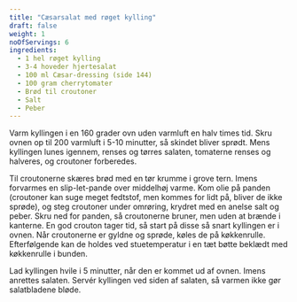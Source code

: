 ```yaml
---
title: "Cæsarsalat med røget kylling"
draft: false
weight: 1
noOfServings: 6
ingredients:
  - 1 hel røget kylling
  - 3-4 hoveder hjertesalat
  - 100 ml Cæsar-dressing (side 144)
  - 100 gram cherrytomater
  - Brød til croutoner
  - Salt
  - Peber
---
```


Varm kyllingen i en 160 grader ovn uden varmluft en halv times tid. Skru
ovnen op til 200 varmluft i 5-10 minutter, så skindet bliver sprødt.
Mens kyllingen lunes igennem, renses og tørres salaten, tomaterne renses
og halveres, og croutoner forberedes.

Til croutonerne skæres brød med en tør krumme i grove tern. Imens
forvarmes en slip-let-pande over middelhøj varme. Kom olie på panden
(croutoner kan suge meget fedtstof, men kommes for lidt på, bliver de
ikke sprøde), og steg croutoner under omrøring, krydret med en anelse
salt og peber. Skru ned for panden, så croutonerne bruner, men uden at
brænde i kanterne. En god crouton tager tid, så start på disse så snart
kyllingen er i ovnen. Når croutonerne er gyldne og sprøde, køles de på
køkkenrulle. Efterfølgende kan de holdes ved stuetemperatur i en tæt
bøtte beklædt med køkkenrulle i bunden.

Lad kyllingen hvile i 5 minutter, når den er kommet ud af ovnen. Imens
anrettes salaten. Servér kyllingen ved siden af salaten, så varmen ikke
gør salatbladene bløde.

